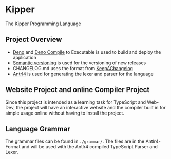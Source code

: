 # Kipper
The Kipper Programming Language

## Project Overview
- [Deno](https://deno.land) and [Deno Compile](https://deno.land/manual/tools/compiler) to Executable is used to build and deploy the application
- [Semantic versioning](https://semver.org/) is used for the versioning of new releases
- CHANGELOG.md uses the format from [KeepAChangelog](https://keepachangelog.com/en/1.0.0/)
- [Antrl4](https://antlr.org) is used for generating the lexer and parser for the language

## Website Project and online Compiler Project

Since this project is intended as a learning task for TypeScript and Web-Dev, the project will have an interactive website
and the compiler built in for simple usage online without having to install the project.

## Language Grammar

The grammar files can be found in `./grammar/`. The files are in the Antlr4-Format and will be used with the Antlr4 compiled
TypeScript Parser and Lexer.